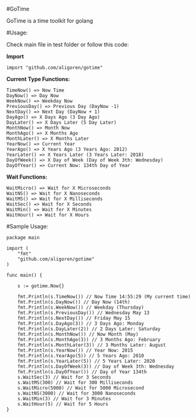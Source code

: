 #GoTime

GoTime is a time toolkit for golang

#Usage:

Check main file in test folder or follow this code:

**Import**

~~~~{.go}
import "github.com/aligoren/gotime"
~~~~

**Current Type Functions:**

    TimeNow() => Now Time
    DayNow() => Day Now
    WeekNow() => Weekday Now
    PreviousDay() => Previous Day (DayNow -1)
    NextDay() => Next Day (DayNow + 1)
    DayAgo() => X Days Ago (3 Day Ago)
    DayLater() => X Days Later (5 Day Later)
    MonthNow() => Month Now
    MonthAgo() => X Months Ago
    MonthLater() => X Months Later
    YearNow() => Current Year
    YearAgo() => X Years Ago (3 Years Ago: 2012)
    YearLater() => X Years Later (3 Years Later: 2018)
    DayOfWeek() => X Day of Week (Day of Week 3th: Wednesday)
    DayOfYear() => Current Now: 134th Day of Year

**Wait Functions:**

    WaitMicro() => Wait for X Microseconds
    WaitNS() => Wait for X Nanoseconds
    WaitMS() => Wait for X Milliseconds
    WaitSec() => Wait for X Seconds
    WaitMin() => Wait for X Minutes
    WaitHour() => Wait for X Hours

#Sample Usage:

~~~~{.go}
package main

import (
    "fmt"
    "github.com/aligoren/gotime"
)

func main() {
    
    s := gotime.Now{}

    fmt.Println(s.TimeNow()) // Now Time 14:55:29 (My current time)
    fmt.Println(s.DayNow()) // Day Now (14th)
    fmt.Println(s.WeekNow()) // Weekday (Thursday)
    fmt.Println(s.PreviousDay()) // Wednesday May 13
    fmt.Println(s.NextDay()) // Friday May 15
    fmt.Println(s.DayAgo(3)) // 3 Days Ago: Monday
    fmt.Println(s.DayLater(2)) // 2 Days Later: Saturday
    fmt.Println(s.MonthNow()) // Now Month (May)
    fmt.Println(s.MonthAgo(3)) // 3 Months Ago: February
    fmt.Println(s.MonthLater(3)) // 3 Months Later: August
    fmt.Println(s.YearNow()) // Year Now: 2015
    fmt.Println(s.YearAgo(5)) // 5 Years Ago: 2010
    fmt.Println(s.YearLater(5)) // 5 Years Later: 2020
    fmt.Println(s.DayOfWeek(3)) // Day of Week 3th: Wednesday
    fmt.Println(s.DayOfYear()) // Day of Year 134th
    s.WaitSec(3) // Wait for 3 Seconds
    s.WaitMS(300) // Wait for 300 Milliseconds
    s.WaitMicro(5000) // Wait for 5000 Microsecond
    s.WaitNS(3000) // Wait for 3000 Nanoseconds
    s.WaitMin(3) // Wait for 3 Minutes
    s.WaitHour(5) // Wait for 5 Hours
}
~~~~